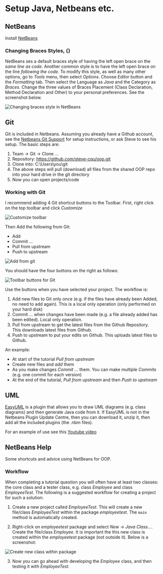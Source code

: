 # Setup Java, Netbeans etc.

## NetBeans

Install [NetBeans](https://netbeans.org/)

### Changing Braces Styles, {}

NetBeans ses a default braces style of having the left open brace on the _same line as code_. Another common style is to have the left open brace on the line _following the code_. To modify this style, as well as many other options, go to _Tools_ menu, then select _Options_. Choose _Editor_ button and the _Formatting_ tab. Then select the Language as _Java_ and the Category as _Braces_. Change the three values of Braces Placement (Class Declaration, Method Declaration and Other) to your personal preferences. See the screenshot below.

![Changing braces style in NetBeans](https://github.com/steve-cqu/oop/raw/master/images/netbeans-formatting-braces-1.png)


## Git

Git is included in Netbeans. Assuming you already have a Github account, see the [Netbeans Git Support](https://netbeans.org/kb/docs/ide/git.html) for setup instructions, or ask Steve to see his setup. The basic steps are:

1. Team -> Git -> Clone ...
2. Repository: https://github.com/steve-cqu/oop.git
3. Clone into: C:\Users\you\git
4. The above steps will pull (download) all files from the shared OOP repo into your hard drive in the git directory
5. Now you can open projects/code

### Working with Git

I recommend adding 4 Git shortcut buttons to the Toolbar. First, right click on the top toolbar and click _Customize_

![Customize toolbar](https://github.com/steve-cqu/oop/raw/master/images/netbeans-git-customize-toolbar.png)

Then Add the following from Git:
- Add
- Commit ...
- Pull from upstream
- Push to upstream

![Add from git](https://github.com/steve-cqu/oop/raw/master/images/netbeans-git-toolbar-drag-1.png)

You should have the four buttons on the right as follows:

![Toolbar buttons for Git](https://github.com/steve-cqu/oop/raw/master/images/netbeans-git-buttons-1.png)

Use the buttons when you have selected your project. The workflow is:

1. Add new files to Git only once (e.g. if the files have already been Added, no need to add again). This is a local only operation (only performed on your hard disk)
2. Commit ... when changes have been made (e.g. a file already added has been edited). Local only operation.
3. Pull from upstream to get the latest files from the Github Repository. This downloads latest files from  Github.
4. Push to upstream to put your edits on Github. This uploads latest files to Github.

An example:

- At start of the tutorial _Pull from upstream_
- Create new files and _add_ them
- As you make changes _Commit ..._ them. You can make multiple _Commits_ (e.g. one commit for each version)
- At the end of the tutorial, _Pull from upstream_ and then _Push to upstream_


## UML

[EasyUML](http://plugins.netbeans.org/plugin/55435/easyuml) is a plugin that allows you to draw UML diagrams (e.g. class diagrams) and then generate Java code from it. If EasyUML is not in the Netbeans Plugin Update Centre, then you can download it, unzip it, then add all the included plugins (the .nbm files).

For an example of use see this [Youtube video](https://www.youtube.com/watch?v=QME_S7gPnVI)

## NetBeans Help

Some shortcuts and advice using NetBeans for OOP.

### Workflow

When completing a tutorial question you will often have at least two classes: the core class and a tester class, e.g. class _Employee_ and class _EmployeeTest_. The following is a suggested workflow for creating a project for such a solution:

1. Create a new project called _EmployeeTest_. This will create a new file/class _EmployeeTest_ within the package _employeetest_. The `main` method is automatically created.

2. Right-click on _employeetest_ package and select _New_ -> _Java Class..._. Create the file/class _Employee_. It is important the this new class is created within the _employeetest_ package (not outside it). Below is a screenshot:

![Create new class within package]()

3. Now you can go ahead with developing the _Employee_ class, and then testing it with _EmployeeTest_. 


